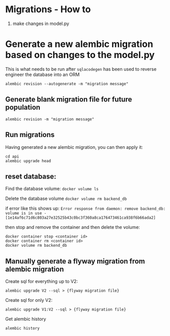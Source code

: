 # Migrations - How to

1. make changes in model.py





# Generate a new alembic migration based on changes to the model.py

This is what needs to be run after `sqlacodegen` has been used to
reverse engineer the database into an ORM

`alembic revision --autogenerate -m "migration message"`

## Generate blank migration file for future population

`alembic revision -m "migration message"`


## Run migrations

Having generated a new alembic migration, you can then apply it:
```
cd api
alembic upgrade head
```


## reset database:

Find the database volume:
`docker volume ls`

Delete the database volume
`docker volume rm backend_db`

if error like this shows up:
`Error response from daemon: remove backend_db: volume is in use - [1e14af6c71d6c803a27e32525b43c0bc3f360a8ca176473461ca938f6b66ada2]`

then stop and remove the container and then delete the volume:

```
docker container stop <container id>
docker container rm <container id>
docker volume rm backend_db
```

## Manually generate a flyway migration from alembic migration

Create sql for everything up to V2:

`alembic upgrade V2 --sql > {flyway migration file}`

Create sql for only V2:

`alembic upgrade V1:V2 --sql > {flyway migration file}`

Get alembic history

`alembic history`
